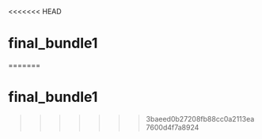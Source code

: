 <<<<<<< HEAD
# final_bundle1
=======
# final_bundle1
>>>>>>> 3baeed0b27208fb88cc0a2113ea7600d4f7a8924
